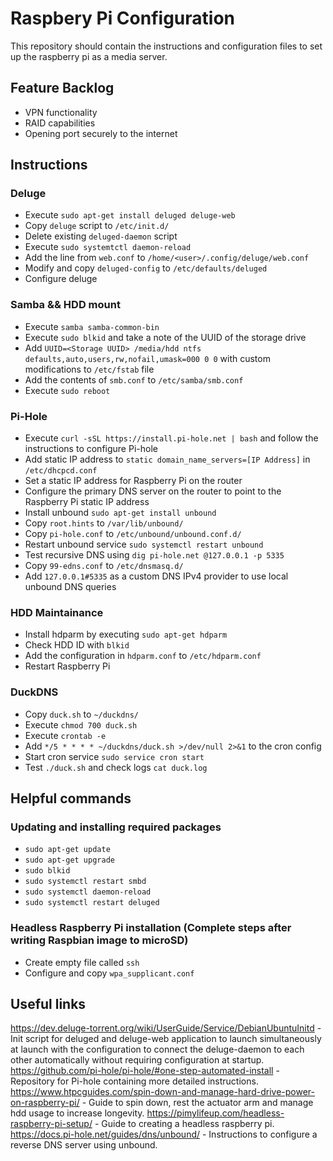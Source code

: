 # Raspbery Pi Configuration
This repository should contain the instructions and configuration files to set up the raspberry pi as a media server.

## Feature Backlog
* VPN functionality
* RAID capabilities
* Opening port securely to the internet

## Instructions
### Deluge
* Execute ```sudo apt-get install deluged deluge-web```
* Copy ```deluge``` script to ```/etc/init.d/```
* Delete existing ```deluged-daemon``` script
* Execute ```sudo systemtctl daemon-reload```
* Add the line from ```web.conf``` to ```/home/<user>/.config/deluge/web.conf```
* Modify and copy ```deluged-config``` to ```/etc/defaults/deluged```
* Configure deluge

### Samba && HDD mount
* Execute ```samba samba-common-bin```
* Execute ```sudo blkid``` and take a note of the UUID of the storage drive
* Add ```UUID=<Storage UUID> /media/hdd ntfs defaults,auto,users,rw,nofail,umask=000 0 0``` with custom modifications to ```/etc/fstab``` file
* Add the contents of ```smb.conf``` to ```/etc/samba/smb.conf```
* Execute ```sudo reboot```

### Pi-Hole
* Execute ```curl -sSL https://install.pi-hole.net | bash``` and follow the instructions to configure Pi-hole
* Add static IP address to ```static domain_name_servers=[IP Address]``` in ```/etc/dhcpcd.conf```
* Set a static IP address for Raspberry Pi on the router
* Configure the primary DNS server on the router to point to the Raspberry Pi static IP address
* Install unbound ```sudo apt-get install unbound```
* Copy ```root.hints``` to ```/var/lib/unbound/```
* Copy ```pi-hole.conf``` to ```/etc/unbound/unbound.conf.d/```
* Restart unbound service ```sudo systemctl restart unbound```
* Test recursive DNS using ```dig pi-hole.net @127.0.0.1 -p 5335```
* Copy ```99-edns.conf``` to ```/etc/dnsmasq.d/```
* Add ```127.0.0.1#5335``` as a custom DNS IPv4 provider to use local unbound DNS queries

### HDD Maintainance
* Install hdparm by executing ```sudo apt-get hdparm```
* Check HDD ID with ```blkid```
* Add the configuration in ```hdparm.conf``` to ```/etc/hdparm.conf```
* Restart Raspberry Pi

### DuckDNS
* Copy ```duck.sh``` to ```~/duckdns/```
* Execute ```chmod 700 duck.sh```
* Execute ```crontab -e```
* Add ```*/5 * * * * ~/duckdns/duck.sh >/dev/null 2>&1``` to the cron config
* Start cron service ```sudo service cron start```
* Test ```./duck.sh``` and check logs ```cat duck.log```

## Helpful commands
### Updating and installing required packages
* ```sudo apt-get update```
* ```sudo apt-get upgrade```
* ```sudo blkid```
* ```sudo systemctl restart smbd```
* ```sudo systemctl daemon-reload```
* ```sudo systemctl restart deluged```

### Headless Raspberry Pi installation (Complete steps after writing Raspbian image to microSD)
* Create empty file called ```ssh```
* Configure and copy ```wpa_supplicant.conf```

## Useful links
https://dev.deluge-torrent.org/wiki/UserGuide/Service/DebianUbuntuInitd - Init script for deluged and deluge-web application to launch simultaneously at launch with the configuration to connect the deluge-daemon to each other automatically without requiring configuration at startup.
https://github.com/pi-hole/pi-hole/#one-step-automated-install - Repository for Pi-hole containing more detailed instructions.
https://www.htpcguides.com/spin-down-and-manage-hard-drive-power-on-raspberry-pi/ - Guide to spin down, rest the actuator arm and manage hdd usage to increase longevity.
https://pimylifeup.com/headless-raspberry-pi-setup/ - Guide to creating a headless raspberry pi.
https://docs.pi-hole.net/guides/dns/unbound/ - Instructions to configure a reverse DNS server using unbound.

